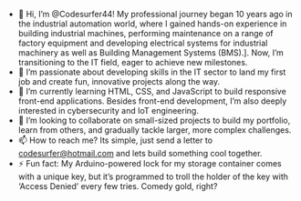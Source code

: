 - 👋 Hi, I’m @Codesurfer44! My professional journey began 10 years ago in the industrial automation world, where I gained hands-on experience in building industrial machines, performing maintenance on a range of factory equipment and developing electrical systems for industrial machinery as well as Building Management Systems (BMS).]. Now, I’m transitioning to the IT field, eager to achieve new milestones.
- 👀 I’m passionate about developing skills in the IT sector to land my first job and create fun, innovative projects along the way.
- 🌱 I’m currently learning HTML, CSS, and JavaScript to build responsive front-end applications. Besides front-end development, I’m also deeply interested in cybersecurity and IoT engineering. 
- 💞️ I’m looking to collaborate on small-sized projects to build my portfolio, learn from others, and gradually tackle larger, more complex challenges.
- 📫 How to reach me? Its simple, just send a letter to codesurfer@hotmail.com and lets build something cool together.
- ⚡ Fun fact: My Arduino-powered lock for my storage container comes with a unique key, but it’s programmed to troll the holder of the key with ‘Access Denied’ every few tries. Comedy gold, right?

<!---
Codesurfer44/Codesurfer44 is a ✨ special ✨ repository because its `README.md` (this file) appears on your GitHub profile.
You can click the Preview link to take a look at your changes.
--->
